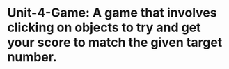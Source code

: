 # Unit-4-Game: A game that involves clicking on objects to try and get your score to match the given target number.
